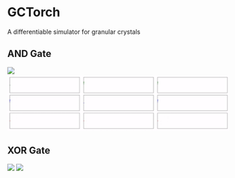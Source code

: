 # GCTorch
A differentiable simulator for granular crystals

## AND Gate
![](https://github.com/AtoosaParsa/GCTorch/blob/main/AND_config.gif)
![](https://github.com/AtoosaParsa/GCTorch/blob/main/AND_plot.gif)

## XOR Gate
![](https://github.com/AtoosaParsa/GCTorch/blob/main/XOR_config.gif)
![](https://github.com/AtoosaParsa/GCTorch/blob/main/XOR_plot.gif)
